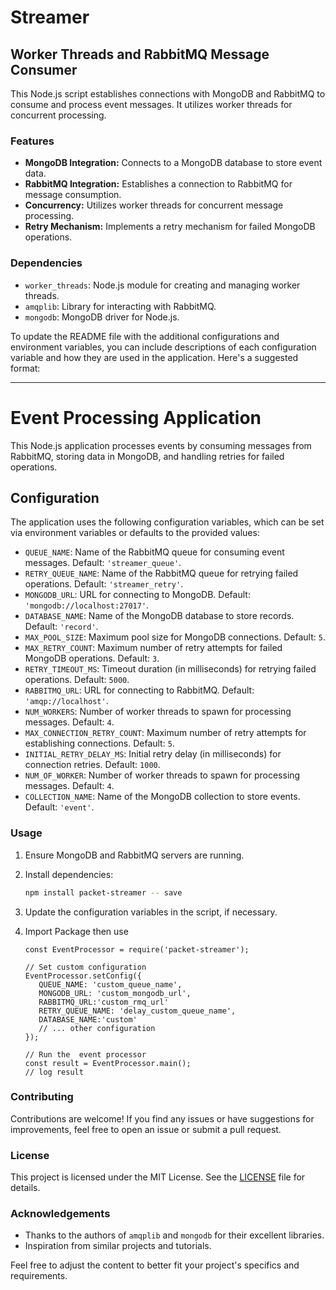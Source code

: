 # Streamer

## Worker Threads and RabbitMQ Message Consumer

This Node.js script establishes connections with MongoDB and RabbitMQ to consume and process  event messages. It utilizes worker threads for concurrent processing.

### Features
- **MongoDB Integration:** Connects to a MongoDB database to store  event data.
- **RabbitMQ Integration:** Establishes a connection to RabbitMQ for message consumption.
- **Concurrency:** Utilizes worker threads for concurrent message processing.
- **Retry Mechanism:** Implements a retry mechanism for failed MongoDB operations.

### Dependencies
- `worker_threads`: Node.js module for creating and managing worker threads.
- `amqplib`: Library for interacting with RabbitMQ.
- `mongodb`: MongoDB driver for Node.js.

To update the README file with the additional configurations and environment variables, you can include descriptions of each configuration variable and how they are used in the application. Here's a suggested format:

---

# Event Processing Application

This Node.js application processes  events by consuming messages from RabbitMQ, storing data in MongoDB, and handling retries for failed operations.

## Configuration

The application uses the following configuration variables, which can be set via environment variables or defaults to the provided values:

- `QUEUE_NAME`: Name of the RabbitMQ queue for consuming  event messages. Default: `'streamer_queue'`.
- `RETRY_QUEUE_NAME`: Name of the RabbitMQ queue for retrying failed operations. Default: `'streamer_retry'`.
- `MONGODB_URL`: URL for connecting to MongoDB. Default: `'mongodb://localhost:27017'`.
- `DATABASE_NAME`: Name of the MongoDB database to store  records. Default: `'record'`.
- `MAX_POOL_SIZE`: Maximum pool size for MongoDB connections. Default: `5`.
- `MAX_RETRY_COUNT`: Maximum number of retry attempts for failed MongoDB operations. Default: `3`.
- `RETRY_TIMEOUT_MS`: Timeout duration (in milliseconds) for retrying failed operations. Default: `5000`.
- `RABBITMQ_URL`: URL for connecting to RabbitMQ. Default: `'amqp://localhost'`.
- `NUM_WORKERS`: Number of worker threads to spawn for processing messages. Default: `4`.
- `MAX_CONNECTION_RETRY_COUNT`: Maximum number of retry attempts for establishing connections. Default: `5`.
- `INITIAL_RETRY_DELAY_MS`: Initial retry delay (in milliseconds) for connection retries. Default: `1000`.
- `NUM_OF_WORKER`: Number of worker threads to spawn for processing messages. Default: `4`.
- `COLLECTION_NAME`: Name of the MongoDB collection to store  events. Default: `'event'`.


### Usage
1. Ensure MongoDB and RabbitMQ servers are running.
2. Install dependencies:

   ```bash
   npm install packet-streamer -- save
   ```

3. Update the configuration variables in the script, if necessary.
4. Import Package then use 
   ```
   const EventProcessor = require('packet-streamer');

   // Set custom configuration
   EventProcessor.setConfig({
      QUEUE_NAME: 'custom_queue_name',
      MONGODB_URL: 'custom_mongodb_url',
      RABBITMQ_URL:'custom_rmq_url'
      RETRY_QUEUE_NAME: 'delay_custom_queue_name',
      DATABASE_NAME:'custom'
      // ... other configuration
   });

   // Run the  event processor
   const result = EventProcessor.main();
   // log result 
   ```
### Contributing
Contributions are welcome! If you find any issues or have suggestions for improvements, feel free to open an issue or submit a pull request.

### License
This project is licensed under the MIT License. See the [LICENSE](LICENSE) file for details.

### Acknowledgements
- Thanks to the authors of `amqplib` and `mongodb` for their excellent libraries.
- Inspiration from similar projects and tutorials.

Feel free to adjust the content to better fit your project's specifics and requirements.
